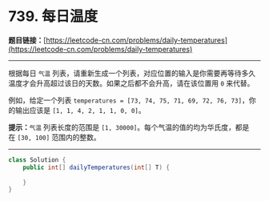 # 739. 每日温度

**题目链接：**[https://leetcode-cn.com/problems/daily-temperatures](https://leetcode-cn.com/problems/daily-temperatures)

---

<div class="content__1Y2H">
 <div class="notranslate">
  <p>根据每日 <code>气温</code> 列表，请重新生成一个列表，对应位置的输入是你需要再等待多久温度才会升高超过该日的天数。如果之后都不会升高，请在该位置用&nbsp;<code>0</code> 来代替。</p> 
  <p>例如，给定一个列表&nbsp;<code>temperatures = [73, 74, 75, 71, 69, 72, 76, 73]</code>，你的输出应该是&nbsp;<code>[1, 1, 4, 2, 1, 1, 0, 0]</code>。</p> 
  <p><strong>提示：</strong><code>气温</code> 列表长度的范围是&nbsp;<code>[1, 30000]</code>。每个气温的值的均为华氏度，都是在&nbsp;<code>[30, 100]</code>&nbsp;范围内的整数。</p> 
 </div>
</div>

---

```java
class Solution {
    public int[] dailyTemperatures(int[] T) {
        
    }
}
```